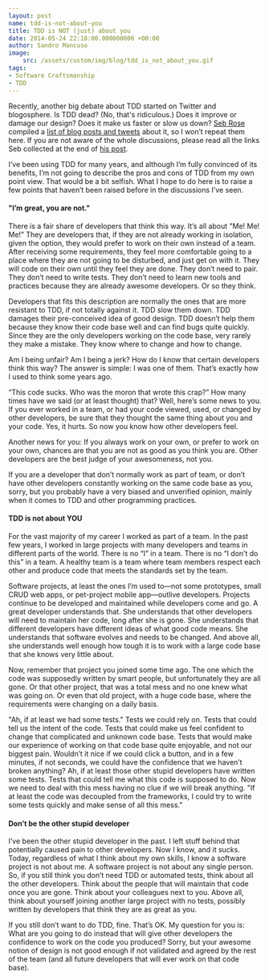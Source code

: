 ```yaml
---
layout: post
name: tdd-is-not-about-you
title: TDD is NOT (just) about you
date: 2014-05-24 22:18:00.000000000 +00:00
author: Sandro Mancuso
image:
    src: /assets/custom/img/blog/tdd_is_not_about_you.gif
tags:
- Software Craftsmanship
- TDD
---
```


Recently, another big debate about TDD started on Twitter and blogosphere. Is TDD dead? (No, that's ridiculous.) Does it improve or damage our design? Does it make us faster or slow us down? [Seb Rose](http://twitter.com/sebrose) compiled a [list of blog posts and tweets](http://claysnow.co.uk/to-tdd-or-not-to-tdd/) about it, so I won’t repeat them here. If you are not aware of the whole discussions, please read all the links Seb collected at the end of [his post](http://claysnow.co.uk/to-tdd-or-not-to-tdd/).

I’ve been using TDD for many years, and although I’m fully convinced of its benefits, I’m not going to describe the pros and cons of TDD from my own point view. That would be a bit selfish. What I hope to do here is to raise a few points that haven’t been raised before in the discussions I’ve seen.

#### "I’m great, you are not."

There is a fair share of developers that think this way. It’s all about "Me! Me! Me!” They are developers that, if they are not already working in isolation, given the option, they would prefer to work on their own instead of a team. After receiving some requirements, they feel more comfortable going to a place where they are not going to be disturbed, and just get on with it. They will code on their own until they feel they are done. They don’t need to pair. They don’t need to write tests. They don’t need to learn new tools and practices because they are already awesome developers. Or so they think.

Developers that fits this description are normally the ones that are more resistant to TDD, if not totally against it. TDD slow them down. TDD damages their pre-conceived idea of good design. TDD doesn’t help them because they know their code base well and can find bugs quite quickly. Since they are the only developers working on the code base, very rarely they make a mistake. They know where to change and how to change.

Am I being unfair? Am I being a jerk? How do I know that certain developers think this way? The answer is simple: I was one of them. That’s exactly how I used to think some years ago.

“This code sucks. Who was the moron that wrote this crap?” How many times have we said (or at least thought) that? Well, here’s some news to you. If you ever worked in a team, or had your code viewed, used, or changed by other developers, be sure that they thought the same thing about you and your code. Yes, it hurts. So now you know how other developers feel.

Another news for you: If you always work on your own, or prefer to work on your own, chances are that you are not as good as you think you are. Other developers are the best judge of your awesomeness, not you.

If you are a developer that don’t normally work as part of team, or don’t have other developers constantly working on the same code base as you, sorry, but you probably have a very biased and unverified opinion, mainly when it comes to TDD and other programming practices.

#### TDD is not about YOU

For the vast majority of my career I worked as part of a team. In the past few years, I worked in large projects with many developers and teams in different parts of the world. There is no “I” in a team. There is no “I don’t do this” in a team. A healthy team is a team where team members respect each other and produce code that meets the standards set by the team.

Software projects, at least the ones I’m used to—not some prototypes, small CRUD web apps, or pet-project mobile app—outlive developers. Projects continue to be developed and maintained while developers come and go. A great developer understands that. She understands that other developers will need to maintain her code, long after she is gone. She understands that different developers have different ideas of what good code means. She understands that software evolves and needs to be changed. And above all, she understands well enough how tough it is to work with a large code base that she knows very little about.

Now, remember that project you joined some time ago. The one which the code was supposedly written by smart people, but unfortunately they are all gone. Or that other project, that was a total mess and no one knew what was going on. Or even that old project, with a huge code base, where the requirements were changing on a daily basis.

"Ah, if at least we had some tests." Tests we could rely on. Tests that could tell us the intent of the code. Tests that could make us feel confident to change that complicated and unknown code base. Tests that would make our experience of working on that code base quite enjoyable, and not our biggest pain. Wouldn’t it nice if we could click a button, and in a few minutes, if not seconds, we could have the confidence that we haven’t broken anything? Ah, if at least those other stupid developers have written some tests. Tests that could tell me what this code is supposed to do. Now we need to deal with this mess having no clue if we will break anything. "If at least the code was decoupled from the frameworks, I could try to write some tests quickly and make sense of all this mess."

#### Don’t be the other stupid developer

I’ve been the other stupid developer in the past. I left stuff behind that potentially caused pain to other developers. Now I know, and it sucks. Today, regardless of what I think about my own skills, I know a software project is not about me. A software project is not about any single person. So, if you still think you don’t need TDD or automated tests, think about all the other developers. Think about the people that will maintain that code once you are gone. Think about your colleagues next to you. Above all, think about yourself joining another large project with no tests, possibly written by developers that think they are as great as you.

If you still don’t want to do TDD, fine. That’s OK. My question for you is: What are you going to do instead that will give other developers the confidence to work on the code you produced? Sorry, but your awesome notion of design is not good enough if not validated and agreed by the rest of the team (and all future developers that will ever work on that code base).
